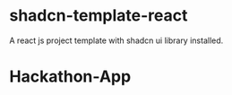 # shadcn-template-react

A react js project template with shadcn ui library installed.
# Hackathon-App
